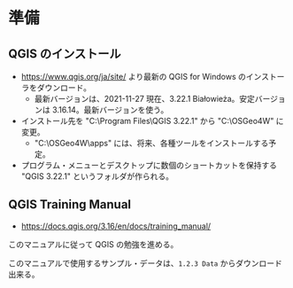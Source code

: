 # 準備

## QGIS のインストール

- https://www.qgis.org/ja/site/ より最新の QGIS for Windows のインストーラをダウンロード。
  - 最新バージョンは、2021-11-27 現在、3.22.1 Białowieża。安定バージョンは 3.16.14。最新バージョンを使う。
- インストール先を "C:\Program Files\QGIS 3.22.1" から "C:\OSGeo4W" に変更。
  - "C:\OSGeo4W\apps\" には、将来、各種ツールをインストールする予定。
- プログラム・メニューとデスクトップに数個のショートカットを保持する "QGIS 3.22.1" というフォルダが作られる。

## QGIS Training Manual

- https://docs.qgis.org/3.16/en/docs/training_manual/

このマニュアルに従って QGIS の勉強を進める。

このマニュアルで使用するサンプル・データは、`1.2.3 Data` からダウンロード出来る。

